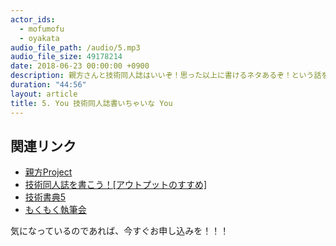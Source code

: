 ```yaml
---
actor_ids:
  - mofumofu
  - oyakata
audio_file_path: /audio/5.mp3
audio_file_size: 49178214
date: 2018-06-23 00:00:00 +0900
description: 親方さんと技術同人誌はいいぞ！思った以上に書けるネタあるぞ！という話をしました。
duration: "44:56"
layout: article
title: 5. You 技術同人誌書いちゃいな You
---
```


## 関連リンク

- [親方Project]()
- [技術同人誌を書こう！[アウトプットのすすめ]](https://nextpublishing.jp/book/9625.html)
- [技術書典5]()
- [もくもく執筆会]()

気になっているのであれば、今すぐお申し込みを！！！